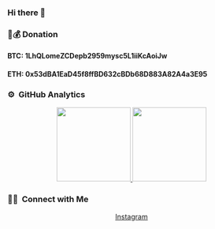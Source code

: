 ### Hi there 👋

### 💸💰 Donation 
#### BTC: 1LhQLomeZCDepb2959mysc5L1iiKcAoiJw

#### ETH: 0x53dBA1EaD45f8ffBD632cBDb68D883A82A4a3E95
### ⚙️ &nbsp;GitHub Analytics

<p align="center">
<a href="https://github.com/mazdakpak">
  <img height="150em" src="https://github-readme-stats-eight-theta.vercel.app/api?username=arsenic-man&show_icons=true&theme=algolia&include_all_commits=true&count_private=true"/>
  <img height="150em" src="https://github-readme-stats-eight-theta.vercel.app/api/top-langs/?username=arsenic-man&layout=compact&langs_count=8&theme=algolia"/>
</a>
</p>

### 🤝🏻 &nbsp;Connect with Me

<p align="center">
  <a href="https://instagram.com/arsenic_man">Instagram</a>

</p>
